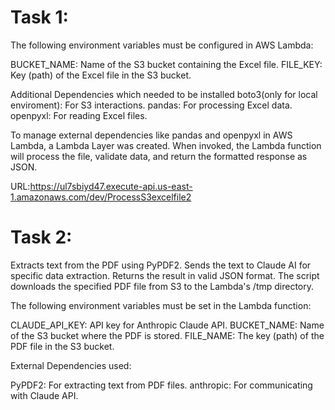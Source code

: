 # Task 1:

The following environment variables must be configured in AWS Lambda:

BUCKET_NAME: Name of the S3 bucket containing the Excel file.
FILE_KEY: Key (path) of the Excel file in the S3 bucket.

Additional Dependencies which needed to be installed
boto3(only for local enviroment): For S3 interactions.
pandas: For processing Excel data.
openpyxl: For reading Excel files.

To manage external dependencies like pandas and openpyxl in AWS Lambda, a Lambda Layer was created.
When invoked, the Lambda function will process the file, validate data, and return the formatted response as JSON. 

URL:https://ul7sbiyd47.execute-api.us-east-1.amazonaws.com/dev/ProcessS3excelfile2

# Task 2:

Extracts text from the PDF using PyPDF2.
Sends the text to Claude AI for specific data extraction.
Returns the result in valid JSON format.
The script downloads the specified PDF file from S3 to the Lambda's /tmp directory.

The following environment variables must be set in the Lambda function:

CLAUDE_API_KEY: API key for Anthropic Claude API.
BUCKET_NAME: Name of the S3 bucket where the PDF is stored.
FILE_NAME: The key (path) of the PDF file in the S3 bucket.

External Dependencies used:

PyPDF2: For extracting text from PDF files.
anthropic: For communicating with Claude API.

